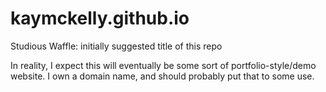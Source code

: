# kaymckelly.github.io
Studious Waffle: initially suggested title of this repo

In reality, I expect this will eventually be some sort of portfolio-style/demo website. I own a domain name, and should probably put that to some use.

